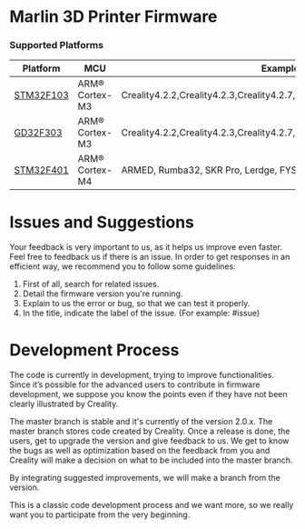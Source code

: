 
# Marlin 3D Printer Firmware

### Supported Platforms

  Platform|MCU|Example Boards
  --------|---|-------
  [STM32F103](https://www.st.com/en/microcontrollers-microprocessors/stm32f103.html)|ARM® Cortex-M3|Creality4.2.2,Creality4.2.3,Creality4.2.7,Creality4.3.1,Creality4.2.5,Creality4.2.10
  [GD32F303](https://www.st.com/en/microcontrollers-microprocessors/stm32f103.html)|ARM® Cortex-M3|Creality4.2.2,Creality4.2.3,Creality4.2.7,Creality4.3.1,Creality4.2.5,Creality4.2.10
  [STM32F401](https://www.st.com/en/microcontrollers-microprocessors/stm32f401.html)|ARM® Cortex-M4|ARMED, Rumba32, SKR Pro, Lerdge, FYSETC S6

# Issues and Suggestions
Your feedback is very important to us, as it helps us improve even faster. Feel free to feedback us if there is an issue.
In order to get responses in an efficient way, we recommend you to follow some guidelines:
1. First of all, search for related issues.
2. Detail the firmware version you're running.
3. Explain to us the error or bug, so that we can test it properly.
4. In the title, indicate the label of the issue. (For example: #issue)

# Development Process
The code is currently in development, trying to improve functionalities.
Since it’s possible for the advanced users to contribute in firmware development, we suppose you know the points even if they have not been clearly illustrated by Creality.

The master branch is stable and it's currently of the version 2.0.x. The master branch stores code created by Creality. Once a release is done, the users, get to upgrade the version and give feedback to us. We get to know the bugs as well as optimization based on the feedback from you and Creality will make a decision on what to be included into the master branch. 

By integrating suggested improvements, we will make a branch from the version.

This is a classic code development process and we want more, so we really want you to participate from the very beginning.
